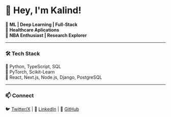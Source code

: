 # 👋 Hey, I'm Kalind!

🚀 **ML | Deep Learning | Full-Stack**  
🩻 **Healthcare Aplications**    
🏀 **NBA Enthusiast | Research Explorer**  

---

### 🛠 Tech Stack
🔹 Python, TypeScript, SQL  
🔹 PyTorch, Scikit-Learn  
🔹 React, Next.js, Node.js, Django, PostgreSQL  

---

### 📫 Connect  
🐦 [Twitter/X](https://twitter.com/) | 💼 [LinkedIn](https://www.linkedin.com/in/kalindadhikari/) | 📂 [GitHub](https://github.com/kalind789)  
